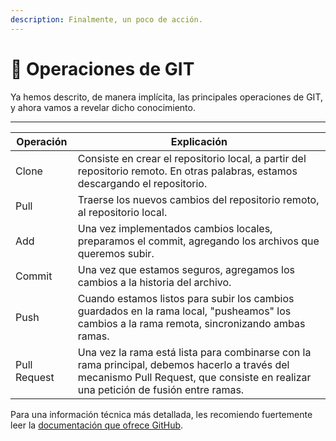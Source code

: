 ```yaml
---
description: Finalmente, un poco de acción.
---
```


# 🙂 Operaciones de GIT

Ya hemos descrito, de manera implícita, las principales operaciones de GIT, y ahora vamos a revelar dicho conocimiento.

***

| Operación    | Explicación                                                                                                                                                                          |
| ------------ | ------------------------------------------------------------------------------------------------------------------------------------------------------------------------------------ |
| Clone        | Consiste en crear el repositorio local, a partir del repositorio remoto. En otras palabras, estamos descargando el repositorio.                                                      |
| Pull         | Traerse los nuevos cambios del repositorio remoto, al repositorio local.                                                                                                             |
| Add          | Una vez implementados cambios locales, preparamos el commit, agregando los archivos que queremos subir.                                                                              |
| Commit       | Una vez que estamos seguros, agregamos los cambios a la historia del archivo.                                                                                                        |
| Push         | Cuando estamos listos para subir los cambios guardados en la rama local, "pusheamos" los cambios a la rama remota, sincronizando ambas ramas.                                        |
| Pull Request | Una vez la rama está lista para combinarse con la rama principal, debemos hacerlo a través del mecanismo Pull Request, que consiste en realizar una petición de fusión entre ramas.  |

Para una información técnica más detallada, les recomiendo fuertemente leer la [documentación que ofrece GitHub](https://github.com/git-guides).
